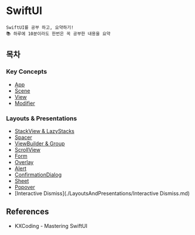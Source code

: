 
# SwiftUI
```
SwiftUI를 공부 하고, 요약하기!
📚 하루에 10분이라도 한번은 꼭 공부한 내용을 요약
```
## 목차

### Key Concepts
 - [App](./KeyConcepts/App.md)
 - [Scene](./KeyConcepts/Scene.md)
 - [View](./KeyConcepts/View.md)
 - [Modifier](./KeyConcepts/Modifier.md)
 
### Layouts & Presentations
 - [StackView & LazyStacks](./LayoutsAndPresentations/Stack.md)
 - [Spacer](./LayoutsAndPresentations/Spacer.md)
 - [ViewBuilder & Group](./LayoutsAndPresentations/ViewBuilderAndGroup.md)
 - [ScrollView](./LayoutsAndPresentations/ScrollView.md)
 - [Form](./LayoutsAndPresentations/Form.md)
 - [Overlay](./LayoutsAndPresentations/Overlay.md)
 - [Alert](./LayoutsAndPresentations/Alert.md)
 - [ConfirmationDialog](./LayoutsAndPresentations/ConfirmationDialog.md)
 - [Sheet](./LayoutsAndPresentations/Sheet.md)
 - [Popover](./LayoutsAndPresentations/Popover.md)
 - [Interactive Dismiss](./LayoutsAndPresentations/Interactive Dismiss.md)
 
## References
 - KXCoding - Mastering SwiftUI
